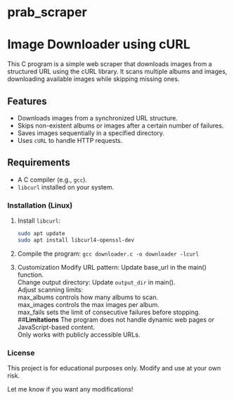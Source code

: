 # prab_scraper
# Image Downloader using cURL

This C program is a simple web scraper that downloads images from a structured URL using the cURL library. It scans multiple albums and images, downloading available images while skipping missing ones.

## Features
- Downloads images from a synchronized URL structure.
- Skips non-existent albums or images after a certain number of failures.
- Saves images sequentially in a specified directory.
- Uses `cURL` to handle HTTP requests.

## Requirements
- A C compiler (e.g., `gcc`).
- `libcurl` installed on your system.

### Installation (Linux)
1. Install `libcurl`:
   ```bash
   sudo apt update
   sudo apt install libcurl4-openssl-dev
2. Compile the program:
  `gcc downloader.c -o downloader -lcurl`

3. Customization
      Modify URL pattern: Update base_url in the main() function.  
      Change output directory: Update `output_dir` in main().  
      Adjust scanning limits:  
      max_albums controls how many albums to scan.  
      max_images controls the max images per album.  
      max_fails sets the limit of consecutive failures before stopping.
##**Limitations**
  The program does not handle dynamic web pages or JavaScript-based content.  
  Only works with publicly accessible URLs.

### License
This project is for educational purposes only. Modify and use at your own risk.  


Let me know if you want any modifications!


